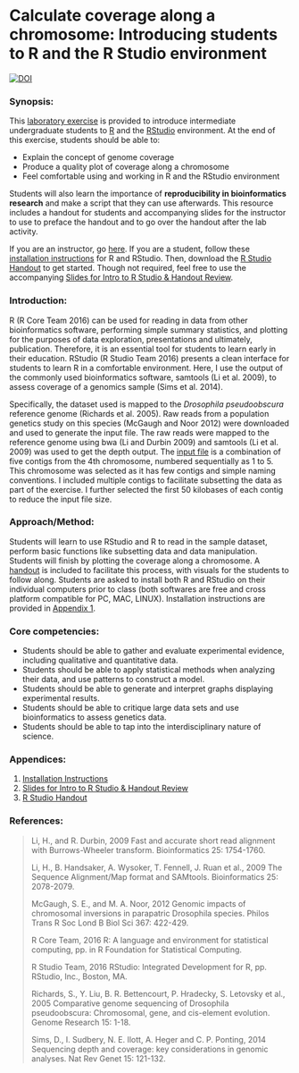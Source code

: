 # Calculate coverage along a chromosome:  Introducing students to R and the R Studio environment
[![DOI](https://zenodo.org/badge/109879615.svg)](https://zenodo.org/badge/latestdoi/109879615)

### Synopsis:
This [laboratory exercise](https://github.com/StevisonLab/Intro-to-R-and-the-RStudio-Environment/blob/master/Appendix%203.%20Working%20in%20R%20Studio%20Handout.pdf) is provided to introduce intermediate undergraduate students to [R](https://www.r-project.org/) and the [RStudio](https://www.rstudio.com/) environment. At the end of this exercise, students should be able to:

* Explain the concept of genome coverage
* Produce a quality plot of coverage along a chromosome
* Feel comfortable using and working in R and the RStudio environment

Students will also learn the importance of **reproducibility in bioinformatics research** and make a script that they can use afterwards. This resource includes a handout for students and accompanying slides for the instructor to use to preface the handout and to go over the handout after the lab activity.

If you are an instructor, go [here](https://github.com/StevisonLab/Intro-to-R-and-the-RStudio-Environment/blob/master/Instructor_README.md).
If you are a student, follow these [installation instructions](https://github.com/StevisonLab/Intro-to-R-and-the-RStudio-Environment/blob/master/Appendix%201.%20Install%20R%20and%20RStudio%20Instruction.docx) for R and RStudio. Then, download the [R Studio Handout](https://github.com/StevisonLab/Intro-to-R-and-the-RStudio-Environment/blob/master/Appendix%203.%20Working%20in%20R%20Studio%20Handout.pdf) to get started. Though not required, feel free to use the accompanying [Slides for Intro to R Studio & Handout Review](https://github.com/StevisonLab/Intro-to-R-and-the-RStudio-Environment/blob/master/Appendix_2_Instructor_Slides.html).


### Introduction: 
R (R Core Team 2016) can be used for reading in data from other bioinformatics software, performing simple summary statistics, and plotting for the purposes of data exploration, presentations and ultimately, publication. Therefore, it is an essential tool for students to learn early in their education. RStudio (R Studio Team 2016) presents a clean interface for students to learn R in a comfortable environment. Here, I use the output of the commonly used bioinformatics software, samtools (Li et al. 2009), to assess coverage of a genomics sample (Sims et al. 2014). 

Specifically, the dataset used is mapped to the *Drosophila pseudoobscura* reference genome (Richards et al. 2005). Raw reads from a population genetics study on this species (McGaugh and Noor 2012) were downloaded and used to generate the input file. The raw reads were mapped to the reference genome using bwa (Li and Durbin 2009) and samtools (Li et al. 2009) was used to get the depth output. The [input file](https://github.com/StevisonLab/Intro-to-R-and-the-RStudio-Environment/blob/master/chr4.depth.out.zip) is a combination of five contigs from the 4th chromosome, numbered sequentially as 1 to 5. This chromosome was selected as it has few contigs and simple naming conventions. I included multiple contigs to facilitate subsetting the data as part of the exercise. I further selected the first 50 kilobases of each contig to reduce the input file size. 

### Approach/Method: 

Students will learn to use RStudio and R to read in the sample dataset, perform basic functions like subsetting data and data manipulation. Students will finish by plotting the coverage along a chromosome. A [handout](https://github.com/StevisonLab/Intro-to-R-and-the-RStudio-Environment/blob/master/Appendix%203.%20Working%20in%20R%20Studio%20Handout.pdf) is included to facilitate this process, with visuals for the students to follow along. Students are asked to install both R and RStudio on their individual computers prior to class (both softwares are free and cross platform compatible for PC, MAC, LINUX). Installation instructions are provided in [Appendix 1](https://github.com/StevisonLab/Intro-to-R-and-the-RStudio-Environment/blob/master/Appendix%201.%20Install%20R%20and%20RStudio%20Instruction.docx).

### Core competencies: 

* Students should be able to gather and evaluate experimental evidence, including qualitative and quantitative data. 
* Students should be able to apply statistical methods when analyzing their data, and use patterns to construct a model. 
* Students should be able to generate and interpret graphs displaying experimental results. 
* Students should be able to critique large data sets and use bioinformatics to assess genetics data. 
* Students should be able to tap into the interdisciplinary nature of science.

### Appendices:

1.	[Installation Instructions](https://github.com/StevisonLab/Intro-to-R-and-the-RStudio-Environment/blob/master/Appendix%201.%20Install%20R%20and%20RStudio%20Instruction.docx)
2.	[Slides for Intro to R Studio & Handout Review](https://github.com/StevisonLab/Intro-to-R-and-the-RStudio-Environment/blob/master/Appendix_2_Instructor_Slides.html)
3.	[R Studio Handout](https://github.com/StevisonLab/Intro-to-R-and-the-RStudio-Environment/blob/master/Appendix%203.%20Working%20in%20R%20Studio%20Handout.pdf)

### References:

>Li, H., and R. Durbin, 2009 Fast and accurate short read alignment with Burrows-Wheeler transform. Bioinformatics 25: 1754-1760.
>
>Li, H., B. Handsaker, A. Wysoker, T. Fennell, J. Ruan et al., 2009 The Sequence Alignment/Map format and SAMtools. Bioinformatics 25: 2078-2079.
>
>McGaugh, S. E., and M. A. Noor, 2012 Genomic impacts of chromosomal inversions in parapatric Drosophila species. Philos Trans R Soc Lond B Biol Sci 367: 422-429.
>
>R Core Team, 2016 R: A language and environment for statistical computing, pp.  in R Foundation for Statistical Computing.
>
>R Studio Team, 2016 RStudio: Integrated Development for R, pp. RStudio, Inc., Boston, MA.
>
>Richards, S., Y. Liu, B. R. Bettencourt, P. Hradecky, S. Letovsky et al., 2005 Comparative genome sequencing of Drosophila pseudoobscura: Chromosomal, gene, and cis-element evolution. Genome Research 15: 1-18.
>
>Sims, D., I. Sudbery, N. E. Ilott, A. Heger and C. P. Ponting, 2014 Sequencing depth and coverage: key considerations in genomic analyses. Nat Rev Genet 15: 121-132.
